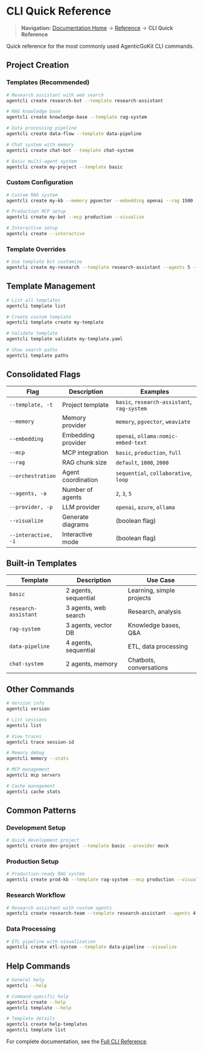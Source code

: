 # CLI Quick Reference

> **Navigation:** [Documentation Home](../README.md) → [Reference](README.md) → **CLI Quick Reference**

Quick reference for the most commonly used AgenticGoKit CLI commands.

## Project Creation

### Templates (Recommended)
```bash
# Research assistant with web search
agentcli create research-bot --template research-assistant

# RAG knowledge base
agentcli create knowledge-base --template rag-system

# Data processing pipeline
agentcli create data-flow --template data-pipeline

# Chat system with memory
agentcli create chat-bot --template chat-system

# Basic multi-agent system
agentcli create my-project --template basic
```

### Custom Configuration
```bash
# Custom RAG system
agentcli create my-kb --memory pgvector --embedding openai --rag 1500

# Production MCP setup
agentcli create my-bot --mcp production --visualize

# Interactive setup
agentcli create --interactive
```

### Template Overrides
```bash
# Use template but customize
agentcli create my-research --template research-assistant --agents 5 --mcp production
```

## Template Management

```bash
# List all templates
agentcli template list

# Create custom template
agentcli template create my-template

# Validate template
agentcli template validate my-template.yaml

# Show search paths
agentcli template paths
```

## Consolidated Flags

| Flag | Description | Examples |
|------|-------------|----------|
| `--template, -t` | Project template | `basic`, `research-assistant`, `rag-system` |
| `--memory` | Memory provider | `memory`, `pgvector`, `weaviate` |
| `--embedding` | Embedding provider | `openai`, `ollama:nomic-embed-text` |
| `--mcp` | MCP integration | `basic`, `production`, `full` |
| `--rag` | RAG chunk size | `default`, `1000`, `2000` |
| `--orchestration` | Agent coordination | `sequential`, `collaborative`, `loop` |
| `--agents, -a` | Number of agents | `2`, `3`, `5` |
| `--provider, -p` | LLM provider | `openai`, `azure`, `ollama` |
| `--visualize` | Generate diagrams | (boolean flag) |
| `--interactive, -i` | Interactive mode | (boolean flag) |

## Built-in Templates

| Template | Description | Use Case |
|----------|-------------|----------|
| `basic` | 2 agents, sequential | Learning, simple projects |
| `research-assistant` | 3 agents, web search | Research, analysis |
| `rag-system` | 3 agents, vector DB | Knowledge bases, Q&A |
| `data-pipeline` | 4 agents, sequential | ETL, data processing |
| `chat-system` | 2 agents, memory | Chatbots, conversations |

## Other Commands

```bash
# Version info
agentcli version

# List sessions
agentcli list

# View traces
agentcli trace session-id

# Memory debug
agentcli memory --stats

# MCP management
agentcli mcp servers

# Cache management
agentcli cache stats
```

## Common Patterns

### Development Setup
```bash
# Quick development project
agentcli create dev-project --template basic --provider mock
```

### Production Setup
```bash
# Production-ready RAG system
agentcli create prod-kb --template rag-system --mcp production --visualize
```

### Research Workflow
```bash
# Research assistant with custom agents
agentcli create research-team --template research-assistant --agents 4
```

### Data Processing
```bash
# ETL pipeline with visualization
agentcli create etl-system --template data-pipeline --visualize
```

## Help Commands

```bash
# General help
agentcli --help

# Command-specific help
agentcli create --help
agentcli template --help

# Template details
agentcli create help-templates
agentcli template list
```

For complete documentation, see the [Full CLI Reference](cli.md).